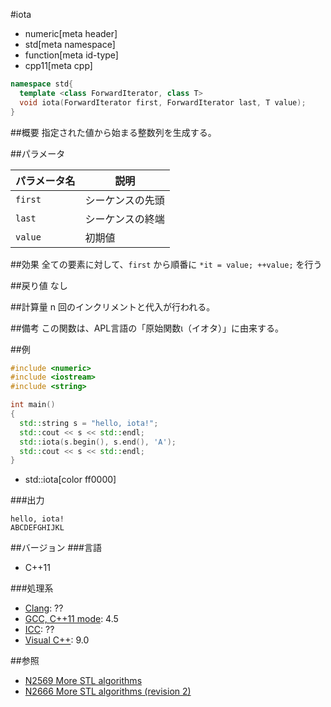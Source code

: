 #iota
* numeric[meta header]
* std[meta namespace]
* function[meta id-type]
* cpp11[meta cpp]

```cpp
namespace std{
  template <class ForwardIterator, class T>
  void iota(ForwardIterator first, ForwardIterator last, T value);
}
```

##概要
指定された値から始まる整数列を生成する。

##パラメータ

| パラメータ名 | 説明 |
|-------|--------------------------|
| `first` | シーケンスの先頭 |
| `last` | シーケンスの終端 |
| `value` | 初期値 |


##効果
全ての要素に対して、`first` から順番に `*it = value; ++value;` を行う


##戻り値
なし


##計算量
n 回のインクリメントと代入が行われる。


##備考
この関数は、APL言語の「原始関数ι（イオタ）」に由来する。


##例
```cpp
#include <numeric>
#include <iostream>
#include <string>

int main()
{
  std::string s = "hello, iota!";
  std::cout << s << std::endl;
  std::iota(s.begin(), s.end(), 'A');
  std::cout << s << std::endl;
}
```
* std::iota[color ff0000]

###出力
```
hello, iota!
ABCDEFGHIJKL
```

##バージョン
###言語
- C++11

###処理系
- [Clang](/implementation.md#clang): ??
- [GCC, C++11 mode](/implementation.md#gcc): 4.5
- [ICC](/implementation.md#icc): ??
- [Visual C++](/implementation.md#visual_cpp): 9.0

##参照
- [N2569 More STL algorithms](http://www.open-std.org/jtc1/sc22/wg21/docs/papers/2008/n2569.pdf)
- [N2666 More STL algorithms (revision 2)](http://www.open-std.org/jtc1/sc22/wg21/docs/papers/2008/n2666.pdf)

